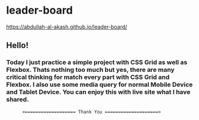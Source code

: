 # leader-board
https://abdullah-al-akash.github.io/leader-board/

<h2>Hello!</h2>
        <h3>Today I just practice a simple project with CSS Grid as well as Flexbox. Thats nothing too much but yes,
                there are many critical thinking for match every part with CSS Grid and Flexbox. I also use some media
                query for normal Mobile Device and Tablet Device. You can enjoy this with live site what I have shared.
        </h3>

          <=================== Thank You ====================>  
